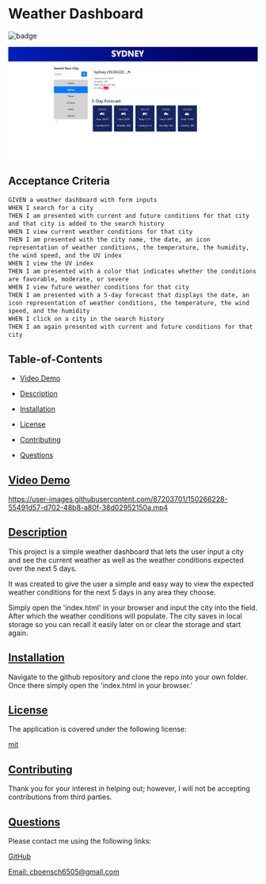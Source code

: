 
# Weather Dashboard


![badge](https://img.shields.io/badge/license-mit-blue)

![Capture](/assets/images/WeatherDashCapture.PNG)

## Acceptance Criteria

```
GIVEN a weather dashboard with form inputs
WHEN I search for a city
THEN I am presented with current and future conditions for that city and that city is added to the search history
WHEN I view current weather conditions for that city
THEN I am presented with the city name, the date, an icon representation of weather conditions, the temperature, the humidity, the wind speed, and the UV index
WHEN I view the UV index
THEN I am presented with a color that indicates whether the conditions are favorable, moderate, or severe
WHEN I view future weather conditions for that city
THEN I am presented with a 5-day forecast that displays the date, an icon representation of weather conditions, the temperature, the wind speed, and the humidity
WHEN I click on a city in the search history
THEN I am again presented with current and future conditions for that city
```

## Table-of-Contents
* [Video Demo](#videoDemo)

* [Description](#description)

* [Installation](#installation)

* [License](#license)

* [Contributing](#contributing)

* [Questions](#questions)

## [Video Demo](#videoDemo)

https://user-images.githubusercontent.com/87203701/150266228-55491d57-d702-48b8-a80f-38d02952150a.mp4


## [Description](#table-of-contents)

This project is a simple weather dashboard that lets the user input a city and see the current weather as well as the weather conditions expected over the next 5 days.

It was created to give the user a simple and easy way to view the expected weather conditions for the next 5 days in any area they choose.

Simply open the 'index.html' in your browser and input the city into the field. After which the weather conditions will populate. The city saves in local storage so you can recall it easily later on or clear the storage and start again.

## [Installation](#table-of-contents)


Navigate to the github repository and clone the repo into your own folder. Once there simply open the 'index.html in your browser.'


## [License](#table-of-contents)

The application is covered under the following license:


[mit](https://choosealicense.com/licenses/mit)



## [Contributing](#table-of-contents)


Thank you for your interest in helping out; however, I will not be accepting contributions from third parties.



## [Questions](#table-of-contents)

Please contact me using the following links:

[GitHub](https://github.com/CBoensch6505)

[Email: cboensch6505@gmail.com](mailto:cboensch6505@gmail.com)
